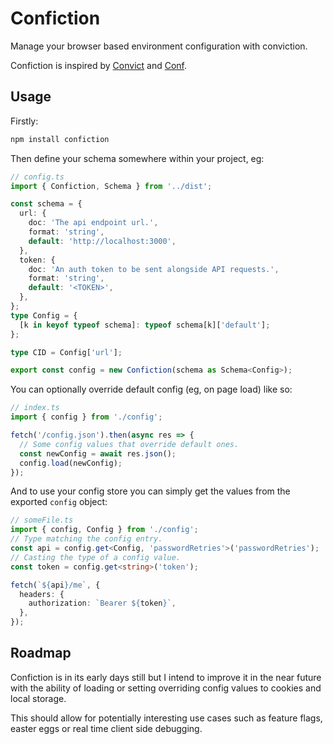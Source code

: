# Confiction

Manage your browser based environment configuration with conviction.

Confiction is inspired by [Convict](https://github.com/mozilla/node-convict/) and [Conf](https://github.com/sindresorhus/conf).

## Usage

Firstly:

```sh
npm install confiction
```

Then define your schema somewhere within your project, eg:

```ts
// config.ts
import { Confiction, Schema } from '../dist';

const schema = {
  url: {
    doc: 'The api endpoint url.',
    format: 'string',
    default: 'http://localhost:3000',
  },
  token: {
    doc: 'An auth token to be sent alongside API requests.',
    format: 'string',
    default: '<TOKEN>',
  },
};
type Config = {
  [k in keyof typeof schema]: typeof schema[k]['default'];
};

type CID = Config['url'];

export const config = new Confiction(schema as Schema<Config>);
```

You can optionally override default config (eg, on page load) like so:

```ts
// index.ts
import { config } from './config';

fetch('/config.json').then(async res => {
  // Some config values that override default ones.
  const newConfig = await res.json();
  config.load(newConfig);
});
```

And to use your config store you can simply get the values from the exported `config` object:

```ts
// someFile.ts
import { config, Config } from './config';
// Type matching the config entry.
const api = config.get<Config, 'passwordRetries'>('passwordRetries');
// Casting the type of a config value.
const token = config.get<string>('token');

fetch(`${api}/me`, {
  headers: {
    authorization: `Bearer ${token}`,
  },
});
```

## Roadmap

Confiction is in its early days still but I intend to improve it in the near future with the ability of loading or setting overriding config values to cookies and local storage.

This should allow for potentially interesting use cases such as feature flags, easter eggs or real time client side debugging.
